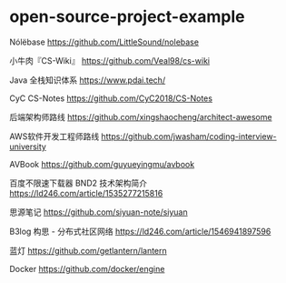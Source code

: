 # open-source-project-example



Nólëbase https://github.com/LittleSound/nolebase

小牛肉『CS-Wiki』 https://github.com/Veal98/cs-wiki

Java 全栈知识体系 https://www.pdai.tech/ 

CyC CS-Notes https://github.com/CyC2018/CS-Notes

后端架构师路线 https://github.com/xingshaocheng/architect-awesome

AWS软件开发工程师路线 https://github.com/jwasham/coding-interview-university

AVBook https://github.com/guyueyingmu/avbook

百度不限速下载器 BND2 技术架构简介 https://ld246.com/article/1535277215816

思源笔记 https://github.com/siyuan-note/siyuan

B3log 构思 - 分布式社区网络 https://ld246.com/article/1546941897596

蓝灯 https://github.com/getlantern/lantern

Docker https://github.com/docker/engine 

